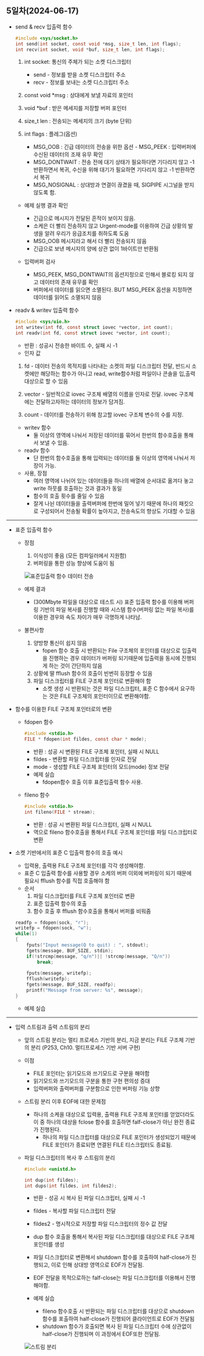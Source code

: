 ## 5일차(2024-06-17)
 
- send & recv 입출력 함수
    ```C
    #include <sys/socket.h>
    int send(int socket, const void *msg, size_t len, int flags);
    int recv(int socket, void *buf, size_t len, int flags);
    ```
    1) int socket: 통신의 주체가 되는 소켓 디스크립터
        - send - 정보를 받을 소켓 디스크립터 주소
        - recv - 정보를 보내는 소켓 디스크립터 주소

    2) const void *msg : 상대에게 보낼 자료의 포인터        
    
    3) void *buf : 받은 메세지를 저장할 버퍼 포인터
    
    4) size_t len : 전송되는 메세지의 크기 (byte 단위)

    5) int flags :  플레그(옵션)
        - MSG_OOB : 긴급 데이터의 전송을 위한 옵션            - MSG_PEEK : 입력버퍼에 수신된 데이터의 조재 유무 확인
        - MSG_DONTWAIT : 전송 전에 대기 상태가 필요하다면 기다리지 않고 -1반환하면서 복귀, 수신을 위해 대기가 필요하면 기다리지 않고 -1 반환하면서 복귀
        - MSG_NOSIGNAL : 상대방과 연결이 끊겼을 때, SIGPIPE 시그널을 받지 않도록 함.
    
    - 예제 실행 결과 확인
        - 긴급으로 메시지가 전달된 흔적이 보이지 않음. 
        - 소케은 더 빨리 전송하지 않고 Urgent-mode를 이용하여 긴급 상황의 발생을 알려 우리가 응급조치를 취하도록 도움
        - MSG_OOB 메시지라고 해서 더 빨리 전송되지 않음
        - 긴급으로 보낸 메시지의 양에 상관 없이 1바이트만 반환됨
    
    - 입력버퍼 검사
        - MSG_PEEK, MSG_DONTWAIT의 옵션지정으로 인해서 블로킹 되지 않고 데이터의 존재 유무를 확인
        - 버퍼에서 데이터를 읽으면 소멸된다. BUT MSG_PEEK 옵션을 지정하면 데이터를 읽어도 소멸되지 않음

- readv & writev 입출력 함수
    ```C
    #include <sys/uio.h>
    int writev(int fd, const struct iovec *vector, int count);
    int readv(int fd, const struct iovec *vector, int count);
    ```
    - 반환 : 성공시 전송한 바이트 수, 실패 시 -1
    - 인자 값
    1) fd - 데이터 전송의 목적지를 나타내는 소켓의 파일 디스크립터 전달, 반드시 소켓에만 해당하는 함수가 아니고 read, write함수처럼 파일이나 콘솔을 입,출력 대상으로 할 수 있음

    2) vector - 일반적으로 iovec 구조체 배열의 이름을 인자로 전달. iovec 구조체에는 전달하고자하는 데이터의 정보가 담겨짐.

    3) count - 데이터를 전송하기 위해 참고할 iovec 구조체 변수의 수를 지정.

    - writev 함수
        - 둘 이상의 영역에 나눠서 저장된 데이터를 묶어서 한번의 함수호출을 통해서 보낼 수 있음.
    - readv 함수
        - 단 한번의 함수호출을 통해 입력되는 데이터를 둘 이상의 영역에 나눠서 저장이 가능.
    - 사용, 장점
        - 여러 영역에 나뉘어 있는 데이터들을 하나의 배열에 순서대로 옮겨다 놓고 write 하뭇를 호출하는 것과 결과가 동일
        - 함수의 호출 횟수를 줄일 수 있음
        - 잘게 나뉜 데이터들을 출력버퍼에 한번에 밀어 넣기 때문에 하나의 패킷으로 구성되어서 전송될 확률이 높아지고, 전송속도의 향상도 기대할 수 있음

***
- 표준 입출력 함수
    - 장점
        1. 이식성이 좋음 (모든 컴파일러에서 지원함)
        2. 버퍼링을 통한 성능 향상에 도움이 됨

        ![표준입출력 함수 데이터 전송](https://raw.githubusercontent.com/Juhyi/Bascic-Network-Programming-2024/main/imges/net11.png)
    
    - 예제 결과
        - (300Mbyte 파일을 대상으로 테스트 시) 표준 입출력 함수를 이용해 버퍼링 기반의 파일 복사를 진행할 때와 시스템 함수(버퍼링 없는 파일 복사)를 이용한 경우와 속도 차이가 매우 극명하게 나타남.
    
    - 불편사항
        1. 양방향 통신이 쉽지 않음
            - fopen 함수 호출 시 반환되는 File 구조체의 포인터를 대상으로 입출력을 진행하는 경우 데이터가 버퍼링 되기때문에 입출력을 동시에 진행되게 하는 것이 간단하지 않음
        2. 상황에 딸 fflush 함수의 호출이 빈번히 등장할 수 있음
        3. 파일 디스크립터를 FILE 구조체 포인터로 변환해야 함
            - 소켓 생성 시 반환되는 것은 파일 디스크립터, 표준 C 함수에서 요구하는 것은 FILE 구조체의 포인터이므로 변환해야함.

- 함수를 이용한 FILE 구조체 포인터로의 변환
    - fdopen 함수
        ```C
        #include <stdio.h>
        FILE * fdopen(int fildes, const char * mode);
        ```
        - 반환 : 성공 시 변환된 FILE 구조체 포인터, 실패 시 NULL
        - fildes - 변환할 파일 디스크립터를 인자로 전달
        - mode - 생성할 FILE 구조체 포인터의 모드(mode) 정보 전달
        - 예제 실습 
            - fdopen함수 호출 이후 표준입출력 함수 사용.
    
    - fileno 함수
        ```C
        #include <stdio.h>
        int fileno(FILE * stream);
        ```
        - 반환 : 성공 시 변환된 파일 디스크립터, 실패 시 NULL
        - 역으로 fileno 함수호출을 통해서 FILE 구조체 포인터를 파일 디스크립터로 변환
    
- 소켓 기반에서의 표준 C 입출력 함수의 호출 예시
    - 입력용, 출력용 FILE 구조체 포인터를 각각 생성해야함.
    - 표준 C 입출력 함수를 사용할 경우 소케의 버퍼 이외에 버퍼링이 되기 때문에 필요시 fflush 함수를 직접 호출해야 함
    - 순서
        1. 파일 디스크립터를 FILE 구조체 포인터로 변환
        2. 표준 입출력 함수의 호출
        3. 함수 호출 후 fflush 함수호출을 통해서 버퍼를 비워줌

    ```C
    readfp = fdopen(sock, "r");
    writefp = fdopen(sock, "w");
    while(1)
    {
        fputs("Input message(Q to quit) : ", stdout);
        fgets(message, BUF_SIZE, stdin);
        if(!strcmp(message, "q/n")|| !strcmp(message, "Q/n"))
            break;
        
        fputs(message, writefp);
        fflush(writefp);
        fgets(message, BUF_SIZE, readfp);
        printf("Message from server: %s", message);
    }
    ```
    - 예제 실습

***
- 입력 스트림과 출력 스트림의 분리
    - 앞의 스트림 분리는 멀티 프로세스 기반의 분리, 지금 분리는 FILE 구조체 기반의 분리 (P253, Ch10. 멀티프로세스 기반 서버 구현)
    - 이점
        - FILE 포인터는 읽기모드와 쓰기모드로 구분을 해야함
        - 읽기모드와 쓰기모드의 구분을 통한 구현 편의성 증대
        - 입력버퍼와 출력버퍼를 구분함으로 인한 버퍼링 기능 상향

    - 스트림 분리 이후 EOF에 대한 문제점
        - 하나의 소케을 대상으로 입력용, 출력용 FILE 구조체 포인터를 얻었더라도 이 중 하나의 대상을 fclose 함수를 호출하면 falf-close가 아닌 완전 종료가 진행된다.
            - 하나의 파일 디스크립터를 대상으로 FILE 포인터가 생성되었기 때문에 FILE 포인터가 종료되면 연결된 FILE 티스크립터도 종료됨.

    - 파일 디스크립터의 복사 후 스트림의 분리
        ```C
        #include <unistd.h>

        int dup(int fildes);
        int dups(int fildes, int fildes2);
        ```
        - 반환 - 성공 시 복사 된 파일 디스크립터, 실패 시 -1
        - fildes - 복사할 파일 디스크립터 전달
        - fildes2 - 명시적으로 저장할 파일 디스크립터의 정수 값 전달

        - dup 함수 호출을 통해서 복사된 파일 디스크립터를 대상으로 FILE 구조체 포인터를 생성
        -  파일 디스크립터로 변환해서 shutdown 함수를 호출하여 half-close가 진행되고, 이로 인해 상대방 영역으로 EOF가 전달됨.
        - EOF 전달을 목적으로하는 falf-close는 파일 디스크립터를 이용해서 진행해야함.

        - 예제 실습
            - fileno 함수호출 시 반환되는 파일 디스크립터를 대상으로 shutdown 함수를 포출하여 half-close가 진행되어 클라이언트로 EOF가 전달됨
            - shutdown 함수가 호출되면 복사 된 파일 디스크립터 수에 상관없이 half-close가 진행되며 이 과정에서 EOF또한 전달됨.


        ![스트림 분리](https://raw.githubusercontent.com/Juhyi/Bascic-Network-Programming-2024/main/imges/net12.png)
        


